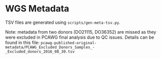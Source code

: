 # WGS Metadata

TSV files are generated using `scripts/gen-meta-tsv.py`.

Note: metadata from two donors (DO21115, DO36352) are missed as they were excluded in PCAWG final analysis due to QC issues. Details can be found in this file: `pcawg-published-original-metadata/PCAWG_Excluded_Donors_Samples_-_Excluded_donors_2016_08_30.tsv`
